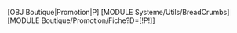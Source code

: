 [OBJ Boutique|Promotion|P]
[MODULE Systeme/Utils/BreadCrumbs]
[MODULE Boutique/Promotion/Fiche?D=[!P!]]